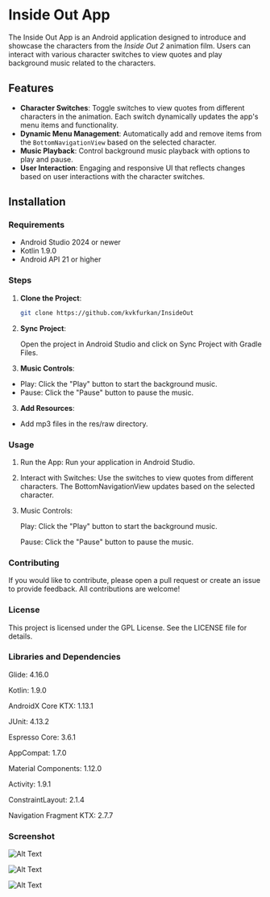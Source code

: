 # Inside Out App

The Inside Out App is an Android application designed to introduce and showcase the characters from the *Inside Out 2* animation film. Users can interact with various character switches to view quotes and play background music related to the characters.

## Features

- **Character Switches**: Toggle switches to view quotes from different characters in the animation. Each switch dynamically updates the app's menu items and functionality.
- **Dynamic Menu Management**: Automatically add and remove items from the `BottomNavigationView` based on the selected character.
- **Music Playback**: Control background music playback with options to play and pause.
- **User Interaction**: Engaging and responsive UI that reflects changes based on user interactions with the character switches.

## Installation

### Requirements
- Android Studio 2024 or newer
- Kotlin 1.9.0
- Android API 21 or higher

### Steps
1. **Clone the Project**:
   ```bash
   git clone https://github.com/kvkfurkan/InsideOut

2. **Sync Project**:

   Open the project in Android Studio and click on Sync Project with Gradle Files.

3. **Music Controls**:

- Play: Click the "Play" button to start the background music.
- Pause: Click the "Pause" button to pause the music.

3. **Add Resources**:
  - Add mp3 files in the res/raw directory.


### Usage

1. Run the App: Run your application in Android Studio.

2. Interact with Switches: Use the switches to view quotes from different characters. The BottomNavigationView updates based on the selected character.

3. Music Controls:

    Play: Click the "Play" button to start the background music.
    
    Pause: Click the "Pause" button to pause the music.


### Contributing
If you would like to contribute, please open a pull request or create an issue to provide feedback. All contributions are welcome!

### License

This project is licensed under the GPL License. See the LICENSE file for details.

### Libraries and Dependencies

Glide: 4.16.0

Kotlin: 1.9.0

AndroidX Core KTX: 1.13.1

JUnit: 4.13.2

Espresso Core: 3.6.1

AppCompat: 1.7.0

Material Components: 1.12.0

Activity: 1.9.1

ConstraintLayout: 2.1.4

Navigation Fragment KTX: 2.7.7


### Screenshot

![Alt Text](https://imgtr.ee/images/2024/08/30/d1d192a75b0fb2b30785cd7c2269371c.png)

![Alt Text](https://imgtr.ee/images/2024/08/30/ab55efa169ea76f69c87b557b63fefd5.png)

![Alt Text](https://imgtr.ee/images/2024/08/30/d72a6c663b13fe865eea1154a61fb43e.png)

